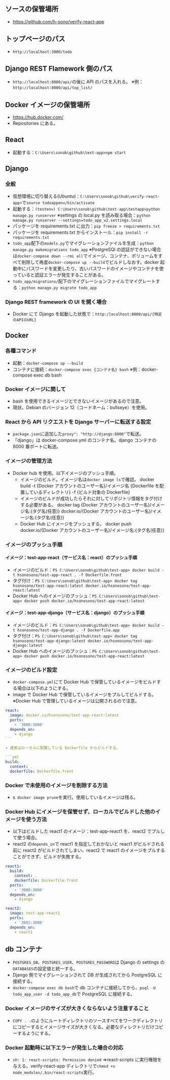 ## ソースの保管場所

- https://github.com/h-sono/verify-react-app

## トップページのパス

- `http://localhost:3000/todo`

## Django REST Flamework 側のパス

- `http://localhost:8000/api/`の後に API のパスを入れる。
  ※例：`http://localhost:8000/api/top_list/`

## Docker イメージの保管場所

- https://hub.docker.com/
- Repositories にある。

## React

- 起動する：`C:\Users\sonob\github\test-app>npm start`

## Django

### 全般

- 仮想環境に切り替える(Ubuntu)：`C:\Users\sonob\github\verify-react-app>`で`source todoappenv/bin/activate`
- 起動する：`(testenv) C:\Users\sonob\github\test-app\testapp>python manage.py runserver`
  ※settings の local.py を読み取る場合：`python manage.py runserver --settings=todo_app_v2.settings.local`
- パッケージを requirements.txt に出力：`pip freeze > requirements.txt`
- パッケージを requirements.txt からインストール：`pip install -r requirements.txt`
- `todo_app`配下の`models.py`でマイグレーションファイルを生成：`python manage.py makemigrations todo_app`
  ※PostgreSQl の認証ができない場合は`docker-compose down --rmi all`でイメージ、コンテナ、ボリュームをすべて削除して再度`docker-compose up --build`でビルドしなおす。docker 起動中にパスワードを変更したり、古いパスワードのイメージやコンテナを使っていると認証エラーが発生することがある。
- `todo_app/migrations/`配下のマイグレーションファイルでマイグレートする：`python manage.py migrate todo_app`

### Django REST framework の UI を開く場合

- Docker にて Django を起動した状態で：`http:/localhost:8000/api/{特定のAPIのURL}`

## Docker

### 各種コマンド

- 起動：`docker-compose up --build`
- コンテナに接続：`docker-compose exec {コンテナ名} bash`
  ※例：docker-compose exec db bash

### Docker イメージに関して

- bash を使用できるイメージとできないイメージがあるので注意。
- 現状、Debian のバージョン 12（コードネーム：bullseye）を使用。

### React から API リクエストを Django サーバーに転送する設定

- `package.json`に追加した`proxy": "http://django:8000"`で転送。
- 「django」は docker-compose.yml のコンテナ名。django コンテナの 8000 番ポートに転送。

### イメージの管理方法

- Docker hub を使用。以下イメージのプッシュ手順。
  - イメージのビルド。イメージ名は`docker image ls`で確認。
    docker build -t {Docker アカウントのユーザー名}/イメージ名 {Dockerfile を配置しているディレクトリ} -f {ビルド対象の Dockerfile}
  - イメージのビルドが成功したらそれに対してリポジトリ情報をタグ付けする必要がある。
    docker tag {Docker アカウントのユーザー名}/イメージ名:{タグ名(任意)} docker.io/{Docker アカウントのユーザー名}/イメージ名:{タグ名(任意)}
  - Docker Hub にイメージをプッシュする。
    docker push docker.io/{Docker アカウントのユーザー名}/イメージ名:{タグ名(任意)}

### イメージのプッシュ手順

#### イメージ：test-app-react（サービス名：react）のプッシュ手順

- イメージのビルド：`PS C:\Users\sonob\github\test-app> docker build -t hsonosono/test-app-react . -f Dockerfile.front`
- タグ付け：`PS C:\Users\sonob\github\test-app> docker tag hsonosono/test-app-react:latest docker.io/hsonosono/test-app-react:latest`
- Docker Hub へのイメージのプッシュ：`PS C:\Users\sonob\github\test-app> docker push docker.io/hsonosono/test-app-react:latest`

#### イメージ：test-app-django（サービス名：django）のプッシュ手順

- イメージのビルド：`PS C:\Users\sonob\github\test-app> docker build -t hsonosono/test-app-django . -f Dockerfile.app`
- タグ付け：`PS C:\Users\sonob\github\test-app> docker tag hsonosono/test-app-django:latest docker.io/hsonosono/test-app-django:latest`
- Docker Hub へのイメージのプッシュ：`PS C:\Users\sonob\github\test-app> docker push docker.io/hsonosono/test-app-react:latest`

### イメージのビルド設定

- `docker-compose.yml`にて Docker Hub で保管しているイメージをビルドする場合は以下のようにする。
- image で Docker Hub で保管しているイメージをプルしてビルドする。
  ※Docker Hub で管理しているイメージは公開されるので注意。

````yml
react:
  image: docker.io/hsonosono/test-app-react:latest
  ports:
    - '3000:3000'
  depends_on:
    - django
```

- 通常はローカルに配置している Dockerfile からビルドする。

```yml
build:
  context: .
  dockerfile: Dockerfile.front
````

### Docker で未使用のイメージを削除する方法

- `$ docker image prune`を実行。使用しているイメージは残る。

### Docker Hub にイメージを保管せず、ローカルでビルドした他のイメージを使う方法

- 以下はビルドした react1 のイメージ：test-app-react1 を、react2 でプルして使う場合。
- react2 の`depends_on`で react1 を指定しておかないと react1 がビルドされる前に react2 がビルドされてしまい、react2 で react1 のイメージをプルすることができず、ビルドが失敗する。

```yml
react1:
  build:
    context: .
    dockerfile: Dockerfile.front
  ports:
    - '3000:3000'
  depends_on:
    - django

react2:
  image: test-app-react1
  ports:
    - '3002:3000'
  depends_on:
    - react1
```

## db コンテナ

- `POSTGRES_DB`、`POSTGRES_USER`、`POSTGRES_PASSWORD`は Django の settings の`DATABASES`の設定値と統一する。
- Django 側でマイグレーションされて DB が生成されてから PostgreSQL に接続する。
- `docker-compose exec db bash`で db コンテナに接続してから、`psql -U todo_app_user -d todo_app_db`で PostgreSQL に接続する。

### Docker イメージのサイズが大きくならないよう注意すること

- `COPY . .`のようにルートディレクトリのソースすべてをワークディレクトリにコピーするとイメージサイズが大きくなる。必要なディレクトリだけコピーするようにする。

### Docker 起動時に以下エラーが発生した場合の対応

- `sh: 1: react-scripts: Permission denied`
  ⇒react-scripts に実行権限を与える。verify-react-app ディレクトリで`chmod +x node_modules/.bin/react-scripts`実行。
